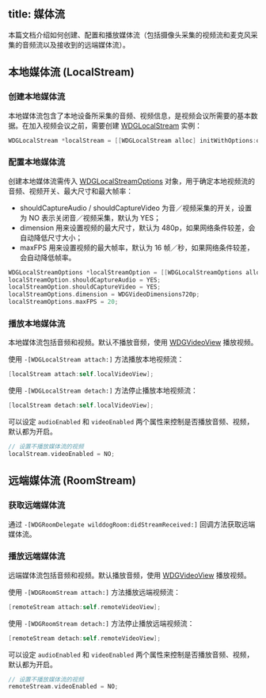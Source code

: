 title: 媒体流
---

本篇文档介绍如何创建、配置和播放媒体流（包括摄像头采集的视频流和麦克风采集的音频流以及接收到的远端媒体流）。

## 本地媒体流 (LocalStream)

### 创建本地媒体流

本地媒体流包含了本地设备所采集的音频、视频信息，是视频会议所需要的基本数据。在加入视频会议之前，需要创建 [WDGLocalStream](/conference/iOS/api/WDGLocalStream.html) 实例：

```objectivec
WDGLocalStream *localStream = [[WDGLocalStream alloc] initWithOptions:options];
```

### 配置本地媒体流

创建本地媒体流需传入 [WDGLocalStreamOptions](/conference/iOS/api/WDGLocalStreamOptions.html) 对象，用于确定本地视频流的音频、视频开关、最大尺寸和最大帧率：
* shouldCaptureAudio / shouldCaptureVideo 为音／视频采集的开关，设置为 NO 表示关闭音／视频采集，默认为 YES；
* dimension 用来设置视频的最大尺寸，默认为 480p，如果网络条件较差，会自动降低尺寸大小；
* maxFPS 用来设置视频的最大帧率，默认为 16 帧／秒，如果网络条件较差，会自动降低帧率。

```objectivec
WDGLocalStreamOptions *localStreamOption = [[WDGLocalStreamOptions alloc] init];
localStreamOption.shouldCaptureAudio = YES;
localStreamOption.shouldCaptureVideo = YES;
localStreamOptions.dimension = WDGVideoDimensions720p;
localStreamOptions.maxFPS = 20;
```

### 播放本地媒体流

本地媒体流包括音频和视频。默认不播放音频，使用 [WDGVideoView](/conference/iOS/api/WDGVideoView.html) 播放视频。

使用 `-[WDGLocalStream attach:]` 方法播放本地视频流：

```objectivec
[localStream attach:self.localVideoView];
```

使用 `-[WDGLocalStream detach:]` 方法停止播放本地视频流：

```objectivec
[localStream detach:self.localVideoView];
```

可以设定 `audioEnabled` 和 `videoEnabled` 两个属性来控制是否播放音频、视频，默认都为开启。

```objectivec
// 设置不播放媒体流的视频
localStream.videoEnabled = NO;
```

## 远端媒体流 (RoomStream)

### 获取远端媒体流

通过 `-[WDGRoomDelegate wilddogRoom:didStreamReceived:]` 回调方法获取远端媒体流。

### 播放远端媒体流

远端媒体流包括音频和视频。默认播放音频，使用 [WDGVideoView](/conference/iOS/api/WDGVideoView.html) 播放视频。

使用 `-[WDGRoomStream attach:]` 方法播放远端视频流：

```objectivec
[remoteStream attach:self.remoteVideoView];
```

使用 `-[WDGRoomStream detach:]` 方法停止播放远端视频流：

```objectivec
[remoteStream detach:self.remoteVideoView];
```

可以设定 `audioEnabled` 和 `videoEnabled` 两个属性来控制是否播放音频、视频，默认都为开启。

```objectivec
// 设置不播放媒体流的视频
remoteStream.videoEnabled = NO;
```
